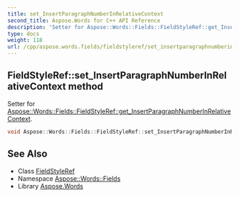 ```yaml
---
title: set_InsertParagraphNumberInRelativeContext
second_title: Aspose.Words for C++ API Reference
description: 'Setter for Aspose::Words::Fields::FieldStyleRef::get_InsertParagraphNumberInRelativeContext.'
type: docs
weight: 118
url: /cpp/aspose.words.fields/fieldstyleref/set_insertparagraphnumberinrelativecontext/
---
```

## FieldStyleRef::set_InsertParagraphNumberInRelativeContext method


Setter for [Aspose::Words::Fields::FieldStyleRef::get_InsertParagraphNumberInRelativeContext](../get_insertparagraphnumberinrelativecontext/).

```cpp
void Aspose::Words::Fields::FieldStyleRef::set_InsertParagraphNumberInRelativeContext(bool value)
```

## See Also

* Class [FieldStyleRef](../)
* Namespace [Aspose::Words::Fields](../../)
* Library [Aspose.Words](../../../)
